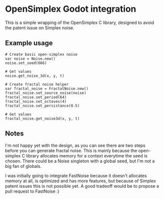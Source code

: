 OpenSimplex Godot integration
=================================

This is a simple wrapping of the OpenSimplex C library, designed to avoid the patent issue on Simplex noise.

Example usage
-----------------

```gdscript
# Create basic open-simplex noise
var noise = Noise.new()
noise.set_seed(666)

# Get values
noise.get_noise_3d(x, y, t)

# Create fractal noise helper
var fractal_noise = FractalNoise.new()
fractal_noise.set_source_noise(noise)
fractal_noise.set_period(64)
fractal_noise.set_octaves(4)
fractal_noise.set_persistance(0.5)

# Get values
fractal_noise.get_noise3d(x, y, t)
```


Notes
-------

I'm not happy yet with the design, as you can see there are two steps before you can generate fractal noise.
This is mainly because the open-simplex C library allocates memory for a context everytime the seed is chosen.
There could be a Noise singleton with a global seed, but I'm not a big fan of globals.

I was initially going to integrate FastNoise because it doesn't allocates memory at all, is optimized and has more features,
but because of Simplex patent issues this is not possible yet. A good tradeoff would be to propose a pull request to FastNoise :)
